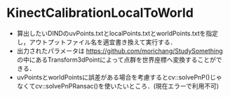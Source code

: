 # KinectCalibrationLocalToWorld
* 算出したいDINDのuvPoints.txtとlocalPoints.txtとworldPoints.txtを指定し，アウトプットファイル名を適宜書き換えて実行する．
* 出力されたパラメータは https://github.com/morichang/StudySomething の中にあるTransform3dPointによって点群を世界座標へ変換することができる．
* uvPointsとworldPointsに誤差がある場合を考慮するとcv::solvePnP()じゃなくてcv::solvePnPRansac()を使いたいところ．(現在エラーで利用不可)
